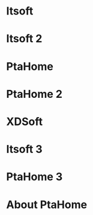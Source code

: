 # Itsoft

# Itsoft 2

# PtaHome
# PtaHome 2

# XDSoft

# Itsoft 3

# PtaHome 3

<h1>About PtaHome</h1>
